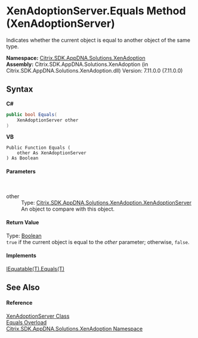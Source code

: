 # XenAdoptionServer.Equals Method (XenAdoptionServer)
 

Indicates whether the current object is equal to another object of the same type.

**Namespace:**&nbsp;<a href="2a3ca15a-daca-4e24-783c-63ca2cba5f92">Citrix.SDK.AppDNA.Solutions.XenAdoption</a><br />**Assembly:**&nbsp;Citrix.SDK.AppDNA.Solutions.XenAdoption (in Citrix.SDK.AppDNA.Solutions.XenAdoption.dll) Version: 7.11.0.0 (7.11.0.0)

## Syntax

**C#**
```csharp
public bool Equals(
	XenAdoptionServer other
)
```

**VB**
```vbnet
Public Function Equals ( 
	other As XenAdoptionServer
) As Boolean
```


#### Parameters
&nbsp;<dl><dt>other</dt><dd>Type: <a href="649042cb-17ca-e079-9359-1a07fbb93aec">Citrix.SDK.AppDNA.Solutions.XenAdoption.XenAdoptionServer</a><br />An object to compare with this object.</dd></dl>

#### Return Value
Type: <a href="http://msdn2.microsoft.com/en-us/library/a28wyd50" target="_blank">Boolean</a><br />`true` if the current object is equal to the *other* parameter; otherwise, `false`.

#### Implements
<a href="http://msdn2.microsoft.com/en-us/library/ms131190" target="_blank">IEquatable(T).Equals(T)</a><br />

## See Also


#### Reference
<a href="649042cb-17ca-e079-9359-1a07fbb93aec">XenAdoptionServer Class</a><br /><a href="1c0ebb14-def2-28c9-4a0f-ecfa410019df">Equals Overload</a><br /><a href="2a3ca15a-daca-4e24-783c-63ca2cba5f92">Citrix.SDK.AppDNA.Solutions.XenAdoption Namespace</a><br />